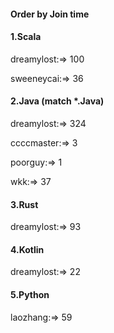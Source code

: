 #### Order by Join time
#### 1.Scala
dreamylost:=> 100

sweeneycai:=> 36

#### 2.Java (match *.Java)
dreamylost:=> 324

ccccmaster:=> 3

poorguy:=> 1

wkk:=> 37

#### 3.Rust
dreamylost:=> 93

#### 4.Kotlin
dreamylost:=> 22

#### 5.Python
laozhang:=> 59

